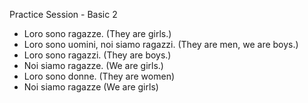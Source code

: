 Practice Session - Basic 2
* Loro sono ragazze. (They are girls.)
* Loro sono uomini, noi siamo ragazzi. (They are men, we are boys.)
* Loro sono ragazzi. (They are boys.)
* Noi siamo ragazze. (We are girls.)
* Loro sono donne. (They are women)
* Noi siamo ragazze (We are girls)
